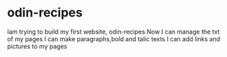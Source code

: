 # odin-recipes
Iam trying to build my first website, odin-recipes
Now I can manage the txt of my pages I can make paragraphs,bold and talic texts 
I can add links and pictures  to my pages 
